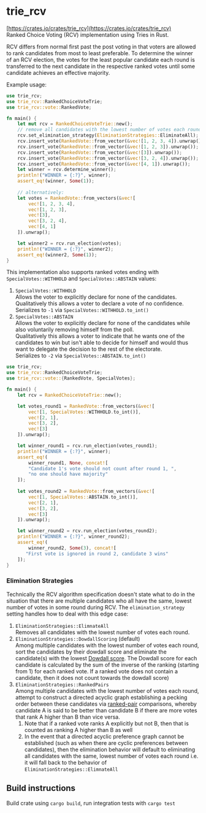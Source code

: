 # trie_rcv
[https://crates.io/crates/trie_rcv](https://crates.io/crates/trie_rcv)  
Ranked Choice Voting (RCV) implementation using Tries in Rust.  

RCV differs from normal first past the post voting in that voters are allowed 
to rank candidates from most to least preferable. To determine the winner of an RCV election, the
votes for the least popular candidate each round is transferred to the next candidate in the
respective ranked votes until some candidate achieves an effective majority.

Example usage:
```rust
use trie_rcv;
use trie_rcv::RankedChoiceVoteTrie;
use trie_rcv::vote::RankedVote;

fn main() {
    let mut rcv = RankedChoiceVoteTrie::new();
    // remove all candidates with the lowest number of votes each round
    rcv.set_elimination_strategy(EliminationStrategies::EliminateAll);
    rcv.insert_vote(RankedVote::from_vector(&vec![1, 2, 3, 4]).unwrap());
    rcv.insert_vote(RankedVote::from_vector(&vec![1, 2, 3]).unwrap());
    rcv.insert_vote(RankedVote::from_vector(&vec![3]).unwrap());
    rcv.insert_vote(RankedVote::from_vector(&vec![3, 2, 4]).unwrap());
    rcv.insert_vote(RankedVote::from_vector(&vec![4, 1]).unwrap());
    let winner = rcv.determine_winner();
    println!("WINNER = {:?}", winner);
    assert_eq!(winner, Some(1));
    
    // alternatively:
    let votes = RankedVote::from_vectors(&vec![
        vec![1, 2, 3, 4],
        vec![1, 2, 3],
        vec![3],
        vec![3, 2, 4],
        vec![4, 1]
    ]).unwrap();

    let winner2 = rcv.run_election(votes);
    println!("WINNER = {:?}", winner2);
    assert_eq!(winner2, Some(1));
}
```

This implementation also supports ranked votes ending 
with `SpecialVotes::WITHHOLD` and `SpecialVotes::ABSTAIN` values:
1. `SpecialVotes::WITHHOLD`   
Allows the voter to explicitly declare for none of the candidates.  
Qualitatively this allows a voter to declare a vote of no confidence.  
Serializes to `-1` via `SpecialVotes::WITHHOLD.to_int()`
2. `SpecialVotes::ABSTAIN`  
Allows the voter to explicitly declare for none of the candidates while also 
voluntarily removing himself from the poll.   
Qualitatively this allows a voter to indicate
that he wants one of the candidates to win but isn't able to decide for himself and 
would thus want to delegate the decision to the rest of the electorate.  
Serializes to `-2` via `SpecialVotes::ABSTAIN.to_int()`

```rust
use trie_rcv;
use trie_rcv::RankedChoiceVoteTrie;
use trie_rcv::vote::{RankedVote, SpecialVotes};

fn main() {
    let rcv = RankedChoiceVoteTrie::new();

    let votes_round1 = RankedVote::from_vectors(&vec![
        vec![1, SpecialVotes::WITHHOLD.to_int()],
        vec![2, 1],
        vec![3, 2],
        vec![3]
    ]).unwrap();

    let winner_round1 = rcv.run_election(votes_round1);
    println!("WINNER = {:?}", winner);
    assert_eq!(
        winner_round1, None, concat![
        "Candidate 1's vote should not count after round 1, ",
        "no one should have majority"
    ]);
    
    let votes_round2 = RankedVote::from_vectors(&vec![
        vec![1, SpecialVotes::ABSTAIN.to_int()],
        vec![2, 1],
        vec![3, 2],
        vec![3]
    ]).unwrap();

    let winner_round2 = rcv.run_election(votes_round2);
    println!("WINNER = {:?}", winner_round2);
    assert_eq!(
        winner_round2, Some(3), concat![
       "First vote is ignored in round 2, candidate 3 wins"
    ]);
}
```

### Elimination Strategies
Technically the RCV algorithm specification doesn't state what to do in the situation that
there are multiple candidates who all have the same, lowest number of votes in some round during
RCV. The `elimination_strategy` setting handles how to deal with this edge case:

1. `EliminationStrategies::ElimnateAll`  
Removes all candidates with the lowest number of votes each round.
2. `EliminationStrategies::DowdallScoring` (default)  
Among multiple candidates with the lowest number of votes each round,
sort the candidates by their dowdall score and eliminate the candidate(s)
with the lowest [Dowdall score](https://rdrr.io/cran/votesys/man/dowdall_method.html). 
The Dowdall score for each candidate is calculated by
the sum of the  inverse of the ranking (starting from 1) for each ranked vote. 
If a ranked vote does not contain a candidate, then it does not count 
towards the dowdall score)
3. `EliminationStrategies::RankedPairs`  
Among multiple candidates with the lowest number of votes each round, attempt
to construct  a directed acyclic graph establishing a pecking order between
these candidates via [ranked-pair](https://en.wikipedia.org/wiki/Ranked_pairs) 
comparisons, whereby candidate A is said to be better than candidate B 
if there are more votes that rank A higher than B
than vice versa.
   1. Note that if a ranked vote ranks A explicitly but not B, then that is
   counted as ranking A higher than B as well
   2. In the event that a directed acyclic preference graph cannot be established
   (such as when there are cyclic preferences between candidates), then the elimination
   behavior will default to eliminating all candidates with the same, 
   lowest number of votes each round i.e. it will fall back to the 
   behavior of `EliminationStrategies::ElimnateAll` 
   
## Build instructions  
Build crate using `cargo build`, run integration tests with `cargo test`
